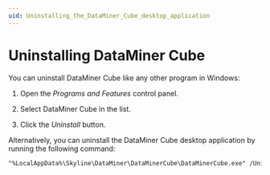 ```yaml
---
uid: Uninstalling_the_DataMiner_Cube_desktop_application
---
```


# Uninstalling DataMiner Cube

You can uninstall DataMiner Cube like any other program in Windows:

1. Open the *Programs and Features* control panel.

1. Select DataMiner Cube in the list.

1. Click the *Uninstall* button.

Alternatively, you can uninstall the DataMiner Cube desktop application by running the following command:

```txt
"%LocalAppData%\Skyline\DataMiner\DataMinerCube\DataMinerCube.exe" /Uninstall
```
